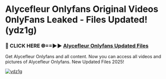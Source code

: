 # Alycefleur Onlyfans Original Videos 0nlyFans Leaked - Files Updated! (ydz1g)

<h3>🔴 CLICK HERE 🌐==►► <a href="https://tinyurl.com/2m67pmp6" rel="nofollow">Alycefleur Onlyfans Updated Files</a></h3>

Get Alycefleur Onlyfans and all content. Now you can access all videos and pictures of Alycefleur Onlyfans. New Updated Files 2025!

[![ydz1g](https://i.imgur.com/H4QAA4z.gif)](https://tinyurl.com/2m67pmp6)